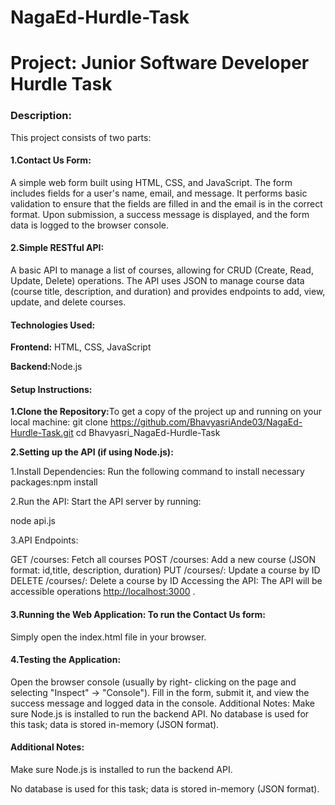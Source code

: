 # NagaEd-Hurdle-Task

<!DOCTYPE html>
<html lang="en">
<head>
    <meta charset="UTF-8">
    <meta name="viewport" content="width=device-width, initial-scale=1.0">
</head>
<body>
    <h1>Project: Junior Software Developer Hurdle Task</h1>
    <h3>Description:</h3>
    <p>This project consists of two parts:</p>
    <h4>1.Contact Us Form:</h4>
    <p>A simple web form built using HTML, CSS, and JavaScript. The form includes fields for a user's name, email, and message. It performs basic validation to ensure that the fields are filled in and the email 	is in the correct format. Upon submission, a success message is displayed, and the form data is logged to the browser console.</p>
    <h4>2.Simple RESTful API:</h4>
    <p>A basic API to manage a list of courses, allowing for CRUD (Create, Read, Update, Delete) operations. The API uses JSON to manage course data (course title, description, and duration) and provides endpoints to add, view, update, and delete courses.</p>
    <h4>Technologies Used: </h4>
    <p><b>Frontend:</b> HTML, CSS, JavaScript </p>
    <p><b>Backend:</b>Node.js</p>
    <h4>Setup Instructions:</h4>
    <p><b>1.Clone the Repository:</b>To get a copy of the project up and running on your local machine: git clone <a href="">https://github.com/BhavyasriAnde03/NagaEd-Hurdle-Task.git</a> cd Bhavyasri_NagaEd-Hurdle-Task</p>  
    <p><b>2.Setting up the API (if using Node.js): </b></p>
    <p>1.Install Dependencies: Run the following command to install necessary packages:npm install</p>
    <p>2.Run the API: Start the API server by running:</p>
    <p>node api.js</p>
    <p>3.API Endpoints:</p>
    <p>GET /courses: Fetch all courses POST /courses: Add a new course (JSON format: id,title, description, duration) PUT /courses/: Update a course by ID DELETE /courses/: Delete a course by ID Accessing the 	API: The API will be accessible operations <a href="">http://localhost:3000</a>  .</p>
    <h4>3.Running the Web Application: To run the Contact Us form:</h4>
    <p>Simply open the index.html file in your browser.</p>
    <h4>4.Testing the Application:</h4>
    <p>Open the browser console (usually by right- clicking on the page and selecting "Inspect" → "Console"). Fill in the form, submit it, and view the success message and logged data in the console. Additional Notes: Make sure Node.js is installed to run the backend API. No database is used for this task; data is stored in-memory (JSON format).</p>
    <h4>Additional Notes:</h4>
    <p>Make sure Node.js is installed to run the backend API.</p>
    <p>No database is used for this task; data is stored in-memory (JSON format).</p>


</body>
</html>

